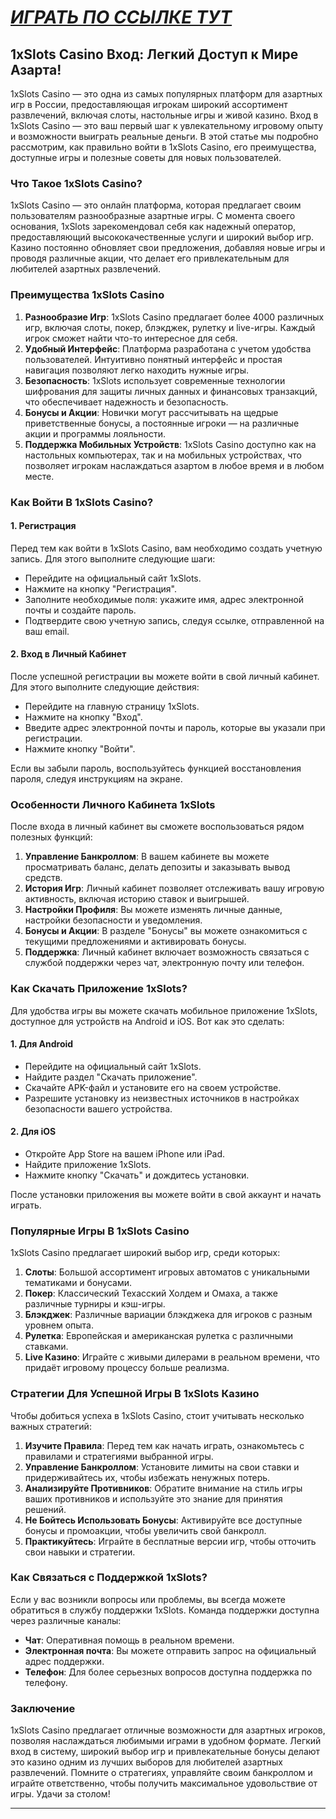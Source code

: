 # [***<u>ИГРАТЬ ПО ССЫЛКЕ ТУТ</u>***](https://brandplay.link/J2ZbqMPZ)

## 1xSlots Casino Вход: Легкий Доступ к Мире Азарта!

1xSlots Casino — это одна из самых популярных платформ для азартных игр в России, предоставляющая игрокам широкий ассортимент развлечений, включая слоты, настольные игры и живой казино. Вход в 1xSlots Casino — это ваш первый шаг к увлекательному игровому опыту и возможности выиграть реальные деньги. В этой статье мы подробно рассмотрим, как правильно войти в 1xSlots Casino, его преимущества, доступные игры и полезные советы для новых пользователей.

### Что Такое 1xSlots Casino?

1xSlots Casino — это онлайн платформа, которая предлагает своим пользователям разнообразные азартные игры. С момента своего основания, 1xSlots зарекомендовал себя как надежный оператор, предоставляющий высококачественные услуги и широкий выбор игр. Казино постоянно обновляет свои предложения, добавляя новые игры и проводя различные акции, что делает его привлекательным для любителей азартных развлечений.

### Преимущества 1xSlots Casino

1. **Разнообразие Игр**: 1xSlots Casino предлагает более 4000 различных игр, включая слоты, покер, блэкджек, рулетку и live-игры. Каждый игрок сможет найти что-то интересное для себя.
2. **Удобный Интерфейс**: Платформа разработана с учетом удобства пользователей. Интуитивно понятный интерфейс и простая навигация позволяют легко находить нужные игры.
3. **Безопасность**: 1xSlots использует современные технологии шифрования для защиты личных данных и финансовых транзакций, что обеспечивает надежность и безопасность.
4. **Бонусы и Акции**: Новички могут рассчитывать на щедрые приветственные бонусы, а постоянные игроки — на различные акции и программы лояльности.
5. **Поддержка Мобильных Устройств**: 1xSlots Casino доступно как на настольных компьютерах, так и на мобильных устройствах, что позволяет игрокам наслаждаться азартом в любое время и в любом месте.

### Как Войти В 1xSlots Casino?

#### 1. Регистрация

Перед тем как войти в 1xSlots Casino, вам необходимо создать учетную запись. Для этого выполните следующие шаги:

* Перейдите на официальный сайт 1xSlots.
* Нажмите на кнопку "Регистрация".
* Заполните необходимые поля: укажите имя, адрес электронной почты и создайте пароль.
* Подтвердите свою учетную запись, следуя ссылке, отправленной на ваш email.

#### 2. Вход в Личный Кабинет

После успешной регистрации вы можете войти в свой личный кабинет. Для этого выполните следующие действия:

* Перейдите на главную страницу 1xSlots.
* Нажмите на кнопку "Вход".
* Введите адрес электронной почты и пароль, которые вы указали при регистрации.
* Нажмите кнопку "Войти".

Если вы забыли пароль, воспользуйтесь функцией восстановления пароля, следуя инструкциям на экране.

### Особенности Личного Кабинета 1xSlots

После входа в личный кабинет вы сможете воспользоваться рядом полезных функций:

1. **Управление Банкроллом**: В вашем кабинете вы можете просматривать баланс, делать депозиты и заказывать вывод средств.
2. **История Игр**: Личный кабинет позволяет отслеживать вашу игровую активность, включая историю ставок и выигрышей.
3. **Настройки Профиля**: Вы можете изменять личные данные, настройки безопасности и уведомления.
4. **Бонусы и Акции**: В разделе "Бонусы" вы можете ознакомиться с текущими предложениями и активировать бонусы.
5. **Поддержка**: Личный кабинет включает возможность связаться с службой поддержки через чат, электронную почту или телефон.

### Как Скачать Приложение 1xSlots?

Для удобства игры вы можете скачать мобильное приложение 1xSlots, доступное для устройств на Android и iOS. Вот как это сделать:

#### 1. Для Android

* Перейдите на официальный сайт 1xSlots.
* Найдите раздел "Скачать приложение".
* Скачайте APK-файл и установите его на своем устройстве.
* Разрешите установку из неизвестных источников в настройках безопасности вашего устройства.

#### 2. Для iOS

* Откройте App Store на вашем iPhone или iPad.
* Найдите приложение 1xSlots.
* Нажмите кнопку "Скачать" и дождитесь установки.

После установки приложения вы можете войти в свой аккаунт и начать играть.

### Популярные Игры В 1xSlots Casino

1xSlots Casino предлагает широкий выбор игр, среди которых:

1. **Слоты**: Большой ассортимент игровых автоматов с уникальными тематиками и бонусами.
2. **Покер**: Классический Техасский Холдем и Омаха, а также различные турниры и кэш-игры.
3. **Блэкджек**: Различные вариации блэкджека для игроков с разным уровнем опыта.
4. **Рулетка**: Европейская и американская рулетка с различными ставками.
5. **Live Казино**: Играйте с живыми дилерами в реальном времени, что придаёт игровому процессу больше реализма.

### Стратегии Для Успешной Игры В 1xSlots Казино

Чтобы добиться успеха в 1xSlots Casino, стоит учитывать несколько важных стратегий:

1. **Изучите Правила**: Перед тем как начать играть, ознакомьтесь с правилами и стратегиями выбранной игры.
2. **Управление Банкроллом**: Установите лимиты на свои ставки и придерживайтесь их, чтобы избежать ненужных потерь.
3. **Анализируйте Противников**: Обратите внимание на стиль игры ваших противников и используйте это знание для принятия решений.
4. **Не Бойтесь Использовать Бонусы**: Активируйте все доступные бонусы и промоакции, чтобы увеличить свой банкролл.
5. **Практикуйтесь**: Играйте в бесплатные версии игр, чтобы отточить свои навыки и стратегии.

### Как Связаться с Поддержкой 1xSlots?

Если у вас возникли вопросы или проблемы, вы всегда можете обратиться в службу поддержки 1xSlots. Команда поддержки доступна через различные каналы:

* **Чат**: Оперативная помощь в реальном времени.
* **Электронная почта**: Вы можете отправить запрос на официальный адрес поддержки.
* **Телефон**: Для более серьезных вопросов доступна поддержка по телефону.

### Заключение

1xSlots Casino предлагает отличные возможности для азартных игроков, позволяя наслаждаться любимыми играми в удобном формате. Легкий вход в систему, широкий выбор игр и привлекательные бонусы делают это казино одним из лучших выборов для любителей азартных развлечений. Помните о стратегиях, управляйте своим банкроллом и играйте ответственно, чтобы получить максимальное удовольствие от игры. Удачи за столом!

***
